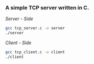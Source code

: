 ### A simple TCP server written in C.

*Server - Side*
```bash
gcc tcp_server.c -o server
./server
```

*Client - Side*
```bash
gcc tcp_client.c -o client
./client
```
